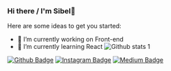### Hi there / I'm Sibel👋

<!--
**sibelyldz/sibelyldz** is a ✨ _special_ ✨ repository because its `README.md` (this file) appears on your GitHub profile.

Here are some ideas to get you started:

- 🔭 I’m currently working on Front-end
- 🌱 I’m currently learning React

- 👯 I’m looking to collaborate on ...
- 🤔 I’m looking for help with ...
- 💬 Ask me about ...
- 📫 How to reach me: ...
- 😄 Pronouns: ...
- ⚡ Fun fact: 
-->
Here are some ideas to get you started:

- 🔭 I’m currently working on Front-end
- 🌱 I’m currently learning React
![Github stats 1](https://github-readme-stats.vercel.app/api?username=sibelyldz&show_icons=true&theme=gradient) 

[![Github Badge](https://img.shields.io/badge/-Github-000?style=quare&labelColor=000&logo=Github&logoColor=white&link=link)](https://github.com/sibelyldz) 
[![Instagram Badge](https://img.shields.io/badge/-Instagram-C13584?style=flat-quare&labelColor=C13584&logo=instagram&logoColor=white&link=link)](link) 
[![Medium Badge](https://img.shields.io/badge/-Medium-757575?style=flat-quare&labelColor=757575&logo=Medium&logoColor=white&link=link)](link) 

